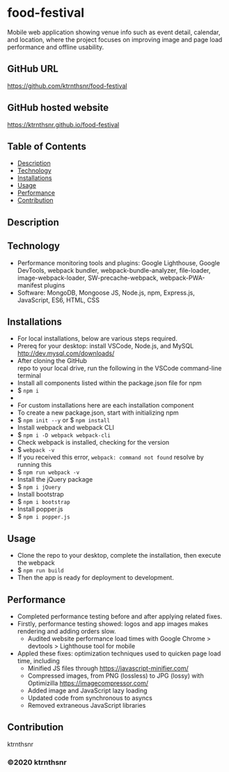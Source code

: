 ﻿# food-festival

Mobile web application showing venue info such as event detail, calendar, and location, where the project focuses on improving image and page load performance and offline usability.

## GitHub URL

https://github.com/ktrnthsnr/food-festival

## GitHub hosted website

https://ktrnthsnr.github.io/food-festival


## Table of Contents

* [Description](#description)
* [Technology](#technology)
* [Installations](#installations)
* [Usage](#usage)
* [Performance](#performance)
* [Contribution](#contribution)

## Description


## Technology

- Performance monitoring tools and plugins: Google Lighthouse, Google DevTools, webpack bundler, webpack-bundle-analyzer, file-loader, image-webpack-loader, SW-precache-webpack, webpack-PWA-manifest plugins
- Software: MongoDB, Mongoose JS, Node.js, npm, Express.js, JavaScript, ES6, HTML, CSS

## Installations

- For local installations, below are various steps required.
- Prereq for your desktop: install VSCode, Node.js, and MySQL http://dev.mysql.com/downloads/
- After cloning the GitHub repo to your local drive, run the following in the VSCode command-line terminal
- Install all components listed within the package.json file for npm
- $ `npm i`
-
- For custom installations here are each installation component
- To create a new package.json, start with initializing npm
- $ `npm init --y` or $ `npm install`
- Install webpack and webpack CLI
- $ `npm i -D webpack webpack-cli`
- Check webpack is installed, checking for the version
- $ `webpack -v`
- If you received this error, `webpack: command not found` resolve by running this
- $ `npm run webpack -v`
- Install the jQuery package
- $ `npm i jQuery`
- Install bootstrap
- $ `npm i bootstrap`
- Install popper.js
- $ `npm i popper.js`

## Usage

- Clone the repo to your desktop, complete the installation, then execute the webpack
- $ `npm run build`
- Then the app is ready for deployment to development.

## Performance
- Completed performance testing before and after applying related fixes.
- Firstly, performance testing showed: logos and app images makes rendering and adding orders slow. 
    * Audited website performance load times with Google Chrome > devtools > Lighthouse tool for mobile
- Appled these fixes: optimization techniques used to quicken page load time, including
    * Minified JS files through https://javascript-minifier.com/ 
    * Compressed images, from PNG (lossless) to JPG (lossy) with Optimizilla https://imagecompressor.com/
    * Added image and JavaScript lazy loading
    * Updated code from synchronous to asyncs
    * Removed extraneous JavaScript libraries

## Contribution

ktrnthsnr

### ©️2020 ktrnthsnr
